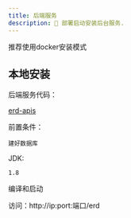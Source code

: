 ```yaml
---
title: 后端服务
description: 🧩 部署启动安装后台服务.
---
```


推荐使用docker安装模式

## 本地安装

后端服务代码：

[erd-apis](https://gitee.com/MARTIN-88/erd-apis)

前置条件：
    
    建好数据库
JDK:
    
    1.8


编译和启动

访问：http://ip:port:端口/erd


    
